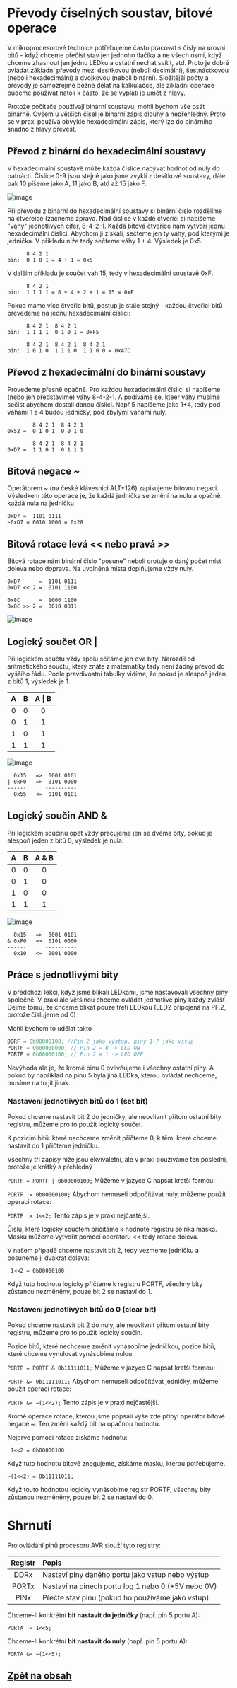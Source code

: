 # Převody číselných soustav, bitové operace
V mikroprocesorové technice potřebujeme často pracovat s čísly na úrovni bitů - když chceme přečíst stav jen jednoho tlačíka a ne všech osmi, když chceme zhasnout jen jednu LEDku a ostatní nechat svítit, atd. Proto je dobré ovládat základní převody mezi desítkovou (neboli decimální), šestnáctkovou (neboli hexadecimální) a dvojkovou (neboli binární). Složitější počty a převody je samozřejmě běžné dělat na kalkulačce, ale zíkladní operace budeme používat natoli k často, že se vyplatí je umět z hlavy.

Protože počítače používají binární soustavu, mohli bychom vše psát binárně. Ovšem u větších čísel je binární zápis dlouhý a nepřehledný. Proto se v praxi používá obvykle hexadecimální zápis, který lze do binárního snadno z hlavy převést.

## Převod z binární do hexadecimální soustavy

V hexadecimální soustavě může každá číslice nabývat hodnot od nuly do patnácti. Číslice 0-9 jsou stejné jako jsme zvyklí z desítkové soustavy, dále pak 10 píšeme jako A, 11 jako B, atd až 15 jako F.

![image](https://github.com/user-attachments/assets/07eff5d5-d405-4caa-a664-ae9a075abdff)

Při převodu z binární do hexadecimální soustavy si binární číslo rozdělíme na čtveřeice (začneme zprava. Nad číslice v každé čtveřici si napíšeme "váhy" jednotlivých cifer, 8-4-2-1. Každá bitová čtveřice nám vytvoří jednu hexadecimální číslici. Abychom ji získali, sečteme jen ty váhy, pod kterými je jednička. V příkladu níže tedy sečteme váhy 1 + 4. Výsledek je 0x5.


```
      8 4 2 1
bin:  0 1 0 1 = 4 + 1 = 0x5 
```

V dalším příkladu je součet vah 15, tedy v hexadecimální soustavě 0xF.

```
      8 4 2 1
bin:  1 1 1 1 = 8 + 4 + 2 + 1 = 15 = 0xF
```

Pokud máme více čtveřic bitů, postup je stále stejný - každou čtveřici bitů převedeme na jednu hexadecimální číslici:
```
      8 4 2 1  8 4 2 1
bin:  1 1 1 1  0 1 0 1 = 0xF5
```

```
      8 4 2 1  8 4 2 1  8 4 2 1
bin:  1 0 1 0  1 1 1 0  1 1 0 0 = 0xA7C
```

## Převod z hexadecimální do binární soustavy

Provedeme přesně opačně. Pro každou hexadecimální číslici si napíšeme (nebo jen představíme) váhy 8-4-2-1. A podíváme se, kteér váhy musíme sečíst abychom dostali danou číslici. Např 5 napíšeme jako 1+4, tedy pod váhami 1 a 4 budou jedničky, pod zbylými vahami nuly. 
```
        8 4 2 1  8 4 2 1
0x52 =  0 1 0 1  0 0 1 0
```

```
        8 4 2 1  8 4 2 1
0xD7 =  1 1 0 1  0 1 1 1
```

## Bitová negace ~

Operátorem ~ (na české klávesnici ALT+126) zapisujeme bitovou negaci. Výsledkem této operace je, že každá jednička se změní na nulu a opačně, každá nula na jedničku

```
0xD7 =  1101 0111
~0xD7 = 0010 1000 = 0x28 
```

## Bitová rotace levá << nebo pravá >>

Bitová rotace nám binární číslo "posune" neboli orotuje o daný počet míst doleva nebo doprava. Na uvolněná místa doplňujeme vždy nuly.

```
0xD7      =  1101 0111
0xD7 << 2 =  0101 1100
```

```
0x8C      =  1000 1100
0x8C >> 2 =  0010 0011
```

![image](https://github.com/user-attachments/assets/59e0e6ec-3ca1-44f2-bdc5-428ca1057cc1)



## Logický součet OR |

Při logickém součtu vždy spolu sčítáme jen dva bity. Narozdíl od aritmetického součtu, který znáte z matematiky tady není žádný převod do vyššího řádu. Podle pravdivostní tabulky vidíme, že pokud je alespoň jeden z bitů 1, výsledek je 1.

| A   | B   | A \| B | 
|:---:|:---:|:------:| 
| 0   | 0   | 0      | 
| 0   | 1   | 1      | 
| 1   | 0   | 1      | 
| 1   | 1   | 1      | 

![image](https://github.com/user-attachments/assets/46fdfcb4-a01c-49ec-9f11-6813471c3cad)

```
  0x15   =>  0001 0101
| 0xF0   =>  0101 0000
------      ----------
  0x55   <=  0101 0101 
```

## Logický součin AND &
Při logickém součinu opět vždy pracujeme jen se dvěma bity, pokud je alespoň jeden z bitů 0, výsledek je nula.

| A   | B   | A & B | 
|:---:|:---:|:-----:| 
| 0   | 0   | 0     | 
| 0   | 1   | 0     | 
| 1   | 0   | 0     | 
| 1   | 1   | 1     | 


![image](https://github.com/user-attachments/assets/78be4130-0ed2-4fa6-be46-073bf29692d8)


```
  0x15   =>  0001 0101
& 0xF0   =>  0101 0000
------      ----------
  0x10   <=  0001 0000 
```

## Práce s jednotlivými bity
V předchozí lekci, když jsme blikali LEDkami, jsme nastavovali všechny piny společně. V praxi ale většinou chceme ovládat jednotlivé piny každý zvlášť.
Dejme tomu, že chceme blikat pouze třetí LEDkou (LED2 připojená na PF.2, protože číslujeme od 0)

Mohli bychom to udělat takto

```c
DDRF = 0b00000100; //Pin 2 jako výstup, piny 1-7 jako vstup
PORTF = 0b00000000; // Pin 2 = 0 -> LED ON
PORTF = 0b00000100; // Pin 2 = 1 -> LED OFF
``` 

Nevýhoda ale je, že kromě pinu 0 ovlivňujeme i všechny ostatní piny. A pokud by například na pinu 5 byla jiná LEDka, kterou ovládat nechceme, musíme na to jít jinak.

### Nastavení jednotlivých bitů do 1 (set bit)

Pokud chceme nastavit bit 2 do jedničky, ale neovlivnit přitom ostatní bity registru, můžeme pro to použít logický součet. 

K pozicím bitů. které nechceme změnit přičteme 0, k těm, které chceme nastavit do 1 přičteme jedničku.

Všechny tři zápisy níže jsou ekvivaletní, ale v praxi používáme ten poslední, protože je krátký a přehledný

``` PORTF = PORTF | 0b00000100; ``` Můžeme v jazyce C napsat kratší formou:

``` PORTF |= 0b00000100; ``` Abychom nemuseli odpočítávat nuly, můžeme použít operaci rotace:

``` PORTF |= 1<<2; ``` Tento zápis je v praxi nejčastější.


Číslu, které logický součtem přičítáme k hodnotě registru se říká maska. Masku můžeme vytvořit pomocí operátoru << tedy rotace doleva. 

V našem případě chceme nastavit bit 2, tedy vezmeme jedničku a posuneme ji dvakrát doleva:

``` 1<<2 = 0b00000100```

Když tuto hodnotu logicky přičteme k registru PORTF, všechny bity zůstanou nezměněny, pouze bit 2 se nastaví do 1.


### Nastavení jednotlivých bitů do 0 (clear bit)

Pokud chceme nastavit bit 2 do nuly, ale neovlivnit přitom ostatní bity registru, můžeme pro to použít logický součin. 

Pozice bitů, které nechceme změnit vynásobíme jedničkou, pozice bitů, které chceme vynulovat vynásobíme nulou.

``` PORTF = PORTF & 0b11111011; ``` Můžeme v jazyce C napsat kratší formou:

``` PORTF &= 0b11111011; ``` Abychom nemuseli odpočítávat jedničky, můžeme použít operaci rotace:

``` PORTF &= ~(1<<2); ``` Tento zápis je v praxi nejčastější.

Kromě operace rotace, kterou jsme popsali výše zde přibyl operátor bitové negace ~. Ten změní každý bit na opačnou hodnotu. 

Nejprve pomocí rotace získáme hodnotu:

``` 1<<2 = 0b00000100``` 

Když tuto hodnotu bitově znegujeme, získáme masku, kterou potřebujeme.

``` ~(1<<2) = 0b11111011; ```

Když touto hodnotou logicky vynásobíme registr PORTF, všechny bity zůstanou nezměněny, pouze bit 2 se nastaví do 0.

# Shrnutí

Pro ovládání pinů procesoru AVR slouží tyto registry:

| Registr | Popis                                              | 
|:-------:| :------------------------------------------------ | 
| DDRx    | Nastaví piny daného portu jako vstup nebo výstup   | 
| PORTx   | Nastaví na pinech portu log 1 nebo 0 (+5V nebo 0V) | 
| PINx    | Přečte stav pinu (pokud ho používáme jako vstup)   | 


Chceme-li konkrétní **bit nastavit do jedničky** (např. pin 5 portu A):

``` PORTA |= 1<<5; ``` 

Chceme-li konkrétní **bit nastavit do nuly** (např. pin 5 portu A):

``` PORTA &= ~(1<<5); ```




## [Zpět na obsah](README.md)
